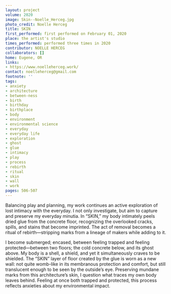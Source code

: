```yaml
---
layout: project
volume: 2020
image: Skin--Noelle_Herceg.jpg
photo_credit: Noelle Herceg
title: SKIN
first_performed: first performed on February 01, 2020
place: the artist's studio
times_performed: performed three times in 2020
contributor: NOELLE HERCEG
collaborators: []
home: Eugene, OR
links:
- https://www.noelleherceg.work/
contact: noelleherceg@gmail.com
footnote: ''
tags:
- anxiety
- architecture
- between-ness
- birth
- birthday
- birthplace
- body
- environment
- environmental science
- everyday
- everyday life
- exploration
- ghost
- glue
- intimacy
- play
- process
- rebirth
- ritual
- skin
- wall
- work
pages: 506-507
---
```


Balancing play and planning, my work continues an active exploration of lost intimacy with the everyday. I not only investigate, but aim to capture and preserve my everyday minutia. In “SKIN,” my body intimately peels dried glue from the concrete floor, recognizing the overlooked cracks, spills, and stains that become imprinted. The act of removal becomes a ritual of rebirth—stripping marks from a lineage of makers while adding to it.

I become submerged; encased, between feeling trapped and feeling protected—between two floors; the cold concrete below, and its ghost above. My body is a shell, a shield, and yet it simultaneously craves to be shielded. The “SKIN” layer of floor created by the glue is worn as a new wall: not quite womb-like in its membranous protection and comfort, but still translucent enough to be seen by the outside’s eye. Preserving mundane marks from this architecture’s skin, I question what traces my own body leaves behind. Feeling at once both trapped and protected, this process reflects anxieties about my environmental impact.